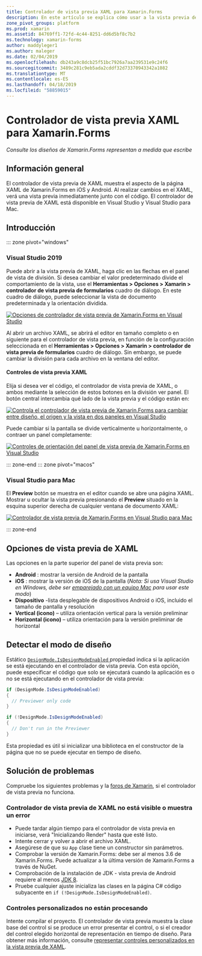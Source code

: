 ```yaml
---
title: Controlador de vista previa XAML para Xamarin.Forms
description: En este artículo se explica cómo usar a la vista previa de XAML para ver sus diseños de Xamarin.Forms representan a medida que escribe. El controlador de vista previa de XAML está disponible en Visual Studio de 2019 y 2019 de Visual Studio para Mac.
zone_pivot_groups: platform
ms.prod: xamarin
ms.assetid: 84769ff1-72fd-4c44-8251-dd6d5bf8c7b2
ms.technology: xamarin-forms
author: maddyleger1
ms.author: maleger
ms.date: 02/04/2019
ms.openlocfilehash: db243a9c8dcb25f51bc7926a7aa239531e9c24f6
ms.sourcegitcommit: 3489c281c9eb5ada2cddf32d73370943342a1082
ms.translationtype: MT
ms.contentlocale: es-ES
ms.lasthandoff: 04/18/2019
ms.locfileid: "58859015"
---
```

# <a name="xaml-previewer-for-xamarinforms"></a>Controlador de vista previa XAML para Xamarin.Forms

_Consulte los diseños de Xamarin.Forms representan a medida que escribe_

## <a name="overview"></a>Información general

El controlador de vista previa de XAML muestra el aspecto de la página XAML de Xamarin.Forms en iOS y Android. Al realizar cambios en el XAML, verá una vista previa inmediatamente junto con el código. El controlador de vista previa de XAML está disponible en Visual Studio y Visual Studio para Mac.

## <a name="getting-started"></a>Introducción

::: zone pivot="windows"

### <a name="visual-studio-2019"></a>Visual Studio 2019

Puede abrir a la vista previa de XAML, haga clic en las flechas en el panel de vista de división. Si desea cambiar el valor predeterminado divide el comportamiento de la vista, use el **Herramientas > Opciones > Xamarin > controlador de vista previa de formularios** cuadro de diálogo. En este cuadro de diálogo, puede seleccionar la vista de documento predeterminada y la orientación dividida.

[![Opciones de controlador de vista previa de Xamarin.Forms en Visual Studio](xaml-previewer-images/xamlp-options-vs-sm.png "opciones de controlador de vista previa de Xamarin.Forms en Visual Studio")](xaml-previewer-images/xamlp-options-vs-lg.png#lightbox)

Al abrir un archivo XAML, se abrirá el editor en tamaño completo o en siguiente para el controlador de vista previa, en función de la configuración seleccionada en el **Herramientas > Opciones > Xamarin > controlador de vista previa de formularios** cuadro de diálogo. Sin embargo, se puede cambiar la división para cada archivo en la ventana del editor.

#### <a name="xaml-preview-controls"></a>Controles de vista previa XAML

Elija si desea ver el código, el controlador de vista previa de XAML, o ambos mediante la selección de estos botones en la división ver panel. El botón central intercambia qué lado de la vista previa y el código están en:

[![Controla el controlador de vista previa de Xamarin.Forms para cambiar entre diseño, el origen y la vista en dos paneles en Visual Studio](xaml-previewer-images/xamlp-controls-splitview-vs-sm.png "controla el controlador de vista previa de Xamarin.Forms para cambiar entre diseño, el origen y la vista en dos paneles en Visual Studio")](xaml-previewer-images/xamlp-controls-splitview-vs-lg.png#lightbox)

Puede cambiar si la pantalla se divide verticalmente u horizontalmente, o contraer un panel completamente:

[![Controles de orientación del panel de vista previa de Xamarin.Forms en Visual Studio](xaml-previewer-images/xamlp-controls-orientation-vs-sm.png "controles de orientación del panel de vista previa de Xamarin.Forms en Visual Studio")](xaml-previewer-images/xamlp-controls-orientation-vs-lg.png#lightbox)

::: zone-end
::: zone pivot="macos"

### <a name="visual-studio-for-mac"></a>Visual Studio para Mac

El **Preview** botón se muestra en el editor cuando se abre una página XAML. Mostrar u ocultar la vista previa presionando el **Preview** situado en la esquina superior derecha de cualquier ventana de documento XAML:

[![Controlador de vista previa de Xamarin.Forms en Visual Studio para Mac](xaml-previewer-images/xamlp-list-sml.png "controlador de vista previa de Xamarin.Forms en Visual Studio para Mac")](xaml-previewer-images/xamlp-list.png#lightbox)

::: zone-end

## <a name="xaml-previewer-options"></a>Opciones de vista previa de XAML

Las opciones en la parte superior del panel de vista previa son:

* **Android** : mostrar la versión de Android de la pantalla
* **iOS** : mostrar la versión de iOS de la pantalla (*Nota: Si usa Visual Studio en Windows, debe ser [emparejado con un equipo Mac](~/ios/get-started/installation/windows/connecting-to-mac/index.md) para usar este modo*)
* **Dispositivo** -lista desplegable de dispositivos Android o iOS, incluido el tamaño de pantalla y resolución
* **Vertical (icono)** – utiliza orientación vertical para la versión preliminar
* **Horizontal (icono)** – utiliza orientación para la versión preliminar de horizontal

## <a name="detect-design-mode"></a>Detectar el modo de diseño

Estático [ `DesignMode.IsDesignModeEnabled` ](xref:Xamarin.Forms.DesignMode.IsDesignModeEnabled) propiedad indica si la aplicación se está ejecutando en el controlador de vista previa. Con esta opción, puede especificar el código que solo se ejecutará cuando la aplicación es o no se está ejecutando en el controlador de vista previa:

```csharp
if (DesignMode.IsDesignModeEnabled)
{
  // Previewer only code  
}

if (!DesignMode.IsDesignModeEnabled)
{
  // Don't run in the Previewer  
}
```

Esta propiedad es útil si inicializar una biblioteca en el constructor de la página que no se puede ejecutar en tiempo de diseño.

## <a name="troubleshooting"></a>Solución de problemas

Compruebe los siguientes problemas y la [foros de Xamarin](https://forums.xamarin.com/categories/xamarin-forms), si el controlador de vista previa no funciona.

### <a name="xaml-previewer-isnt-showing-or-shows-an-error"></a>Controlador de vista previa de XAML no está visible o muestra un error

* Puede tardar algún tiempo para el controlador de vista previa en iniciarse, verá "Inicializando Render" hasta que esté listo.
* Intente cerrar y volver a abrir el archivo XAML.
* Asegúrese de que su `App` clase tiene un constructor sin parámetros.
* Comprobar la versión de Xamarin.Forms: debe ser al menos 3.6 de Xamarin.Forms. Puede actualizar a la última versión de Xamarin.Forms a través de NuGet.
* Comprobación de la instalación de JDK - vista previa de Android requiere al menos [JDK 8](https://www.oracle.com/technetwork/java/javase/downloads/index.html).
* Pruebe cualquier ajuste inicializa las clases en la página C# código subyacente en `if (!DesignMode.IsDesignModeEnabled)`.

### <a name="custom-controls-arent-rendering"></a>Controles personalizados no están procesando

Intente compilar el proyecto. El controlador de vista previa muestra la clase base del control si se produce un error presentar el control, o si el creador del control elegido horizontal de representación en tiempo de diseño. Para obtener más información, consulte [representar controles personalizados en la vista previa de XAML](render-custom-controls.md).
